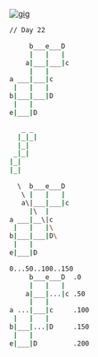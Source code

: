 [![gig](https://github.com/nuoxoxo/gig/actions/workflows/gig.yml/badge.svg)](https://github.com/nuoxoxo/gig/actions/workflows/gig.yml)

```sh
// Day 22

     b___e___D
     |   |   |
    a|___|___|c
     |   |
a ___|___|c
 |   |   |
b|___|___|D
 |   |
e|___|D

   _ _
  |_|_|
  |_|
 _|_|
|_|
|_|

  \  b___e___D
   \ |   |   |
   a\|___|___|c
     |\  |
a ___|__\|c
 |   |   |\
b|___|___|D\
 |   |
e|___|D

0...50..100..150  
     b___e___D  .0
     |   |   |  
    a|___|...|c .50
     |   |      
a ...|___|c     .100
 |   |   |      
b|___|...|D     .150
 |   |
e|___|D         .200
```
